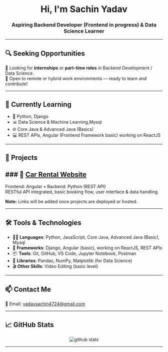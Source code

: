 <h1 align="center">Hi, I'm Sachin Yadav</h1>
<h3 align="center">Aspiring Backend Developer (Frontend in progress) & Data Science Learner</h3>

---

## 🔍 Seeking Opportunities

💼 Looking for **internships** or **part-time roles** in Backend Development / Data Science.  
📍 Open to remote or hybrid work environments — ready to learn and contribute!

---

## 🧠 Currently Learning
- 🐍 Python, Django
- 📊 Data Science & Machine Learning,Mysql
- 🌐 Core Java & Advanced Java (Basics)
- 💻 REST APIs, Angular (Frontend Framework basic) working on ReactJS

---

## 🚀 Projects
## ### 🔹 [Car Rental Website](https://github.com/sachin-yadav09/carRental-website)
Frontend: Angular • Backend: Python (REST API)  
RESTful API integrated, basic booking flow, user interface & data handling.

<!--### 🔹 [Task Manager App](#)
Frontend: Angular • Backend: Python  
Create/manage tasks with real-time REST API interactions.-->

**Note:** Links will be added once projects are deployed or hosted.

---

## 🛠️ Tools & Technologies

- 👨‍💻 **Languages**: Python, JavaScript, Core Java, Advanced Java (Basic), Mysql
- 🧩 **Frameworks**: Django, Angular (basic), working on ReactJS, REST APIs
- 📦 **Tools**: Git, GitHub, VS Code, Jupyter Notebook, Postman
- 🧮 **Libraries**: Pandas, NumPy, Matplotlib (for Data Science)
- 🎬 **Other Skills**: Video Editing (basic level)

---

## 📫 Contact Me

📧 Email: [yadavsachin4724@gmail.com](mailto:yadavsachin4724@gmail.com)

---

## 📈 GitHub Stats

<p align="center">
  <img src="https://github-readme-stats.vercel.app/api?username=sachin-yadav09&show_icons=true&theme=tokyonight" alt="github stats"/>
</p>

---
